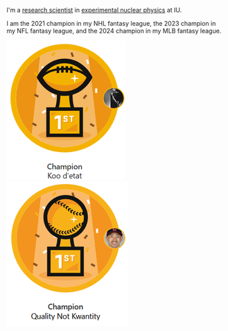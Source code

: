 I'm a [research scientist](https://physics.indiana.edu/about/directory/all-faculty-scientists/salvat-daniel.html) in [experimental nuclear physics](https://ceem.indiana.edu/) at IU.

I am the 2021 champion in my NHL fantasy league, the 2023 champion in my NFL fantasy league, and the 2024 champion in my MLB fantasy league.

![NFL trophy](neutrons_endzone_championship_trophy.png)
![MLB trophy](neutrons_rubber_champion_trophy.png)
